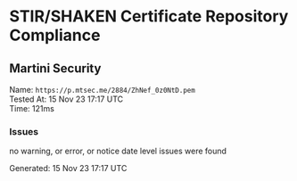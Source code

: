 # STIR/SHAKEN Certificate Repository Compliance

## Martini Security

Name: `https://p.mtsec.me/2884/ZhNef_0z0NtD.pem`\
Tested At: 15 Nov 23 17:17 UTC\
Time: 121ms

### Issues

no warning, or error, or notice date level issues were found

Generated: 15 Nov 23 17:17 UTC
